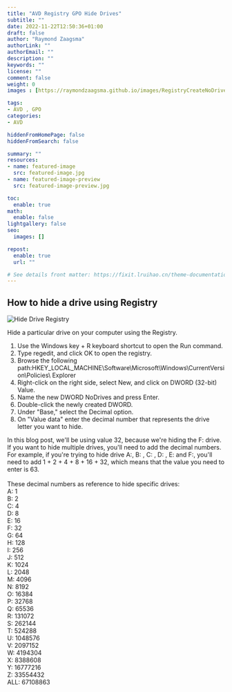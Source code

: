```yaml
---
title: "AVD Registry GPO Hide Drives"
subtitle: ""
date: 2022-11-22T12:50:36+01:00
draft: false
author: "Raymond Zaagsma"
authorLink: ""
authorEmail: ""
description: ""
keywords: ""
license: ""
comment: false
weight: 0
images : [https://raymondzaagsma.github.io/images/RegistryCreateNoDrivesValue.png]

tags:
- AVD , GPO
categories:
- AVD

hiddenFromHomePage: false
hiddenFromSearch: false

summary: ""
resources:
- name: featured-image
  src: featured-image.jpg
- name: featured-image-preview
  src: featured-image-preview.jpg

toc:
  enable: true
math:
  enable: false
lightgallery: false
seo:
  images: []

repost:
  enable: true
  url: ""

# See details front matter: https://fixit.lruihao.cn/theme-documentation-content/#front-matter
---
```


<!--more-->

## How to hide a drive using Registry

![Hide Drive Registry](/images/RegistryCreateNoDrivesValue.png)

Hide a particular drive on your computer using the Registry.


1. Use the Windows key + R keyboard shortcut to open the Run command.
2. Type regedit, and click OK to open the registry.
3. Browse the following path:HKEY_LOCAL_MACHINE\Software\Microsoft\Windows\CurrentVersion\Policies\ Explorer
4. Right-click on the right side, select New, and click on DWORD (32-bit) Value.
5. Name the new DWORD NoDrives and press Enter.
6. Double-click the newly created DWORD.
7. Under "Base," select the Decimal option.
8. On "Value data" enter the decimal number that represents the drive letter you want to hide. 

In this blog post, we'll be using value 32, because we're hiding the F: drive.  
If you want to hide multiple drives, you'll need to add the decimal numbers.  
For example, if you're trying to hide drive A:, B: , C: , D: , E: and F:, you'll need to add 1 + 2 + 4 + 8 + 16 + 32, which means that the value you need to enter is 63.  
\
These decimal numbers as reference to hide specific drives:  
A: 1  
B: 2  
C: 4   
D: 8   
E: 16   
F: 32   
G: 64  
H: 128   
I: 256   
J: 512   
K: 1024   
L: 2048   
M: 4096   
N: 8192   
O: 16384   
P: 32768   
Q: 65536   
R: 131072   
S: 262144   
T: 524288   
U: 1048576   
V: 2097152   
W: 4194304   
X: 8388608   
Y: 16777216   
Z: 33554432   
ALL: 67108863  
